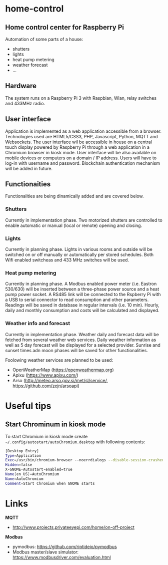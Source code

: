 # home-control

## Home control center for Raspberry Pi

Automation of some parts of a house:
* shutters
* lights
* heat pump metering
* weather forecast
* ...

## Hardware
The system runs on a Raspberry Pi 3 with Raspbian, Wlan, relay switches and 433MHz radio.

## User interface
Application is implemented as a web application accessible from a browser. Technologies used are HTML5/CSS3, PHP, Javascript, Python, MQTT and Websockets. The user interface wil be accessible in house on a central touch display powered by Raspberry Pi through a web application in a Chromium browser in kiosk mode. User interface will be also available on mobile devices or computers on a domain / IP address. Users will have to log-in with username and password. Blockchain authentication mechanism will be added in future.

## Functionaities
Functionalities are being dinamically added and are covered below.

### Shutters
Currently in implementation phase. Two motorized shutters are controlled to enable automatic or manual (local or remote) opening and closing.

### Lights
Currently in planning phase. Lights in various rooms and outside will be switched on or off manually or automatically per stored schedules. Both Wifi enabled switcheas and 433 MHz switches will be used.

### Heat pump metering
Currently in planning phase. A Modbus enabled power meter (i.e. Eastron 530/630) will be inserted between a three-phase power source and a heat pump power socket. A RS485 link will be connected to the Rspberry Pi with a USB to serial connector to read consumption and other parameters. Readings will be saved in database in regular intervals (i.e. 10 min). Hourly, daily and monthly consumption and costs will be calculated and displayed.

### Weather info and forecast
Currently in implementation phase. Weather daily and forecast data will be fetched from several weather web services. Daily weather information as well as 5 day forecast will be displayed for a selected provider. Sunrise and sunset times adn moon phases will be saved for other functionalities.

Foolowing weather services are planned to be used:
- OpenWeatherMap (https://openweathermap.org)
- Apixu (https://www.apixu.com/)
- Arso (http://meteo.arso.gov.si/met/sl/service/, https://github.com/zejn/arsoapi)

# Useful tips

## Start Chrominum in kiosk mode
To start Chromium in kiosk mode create `~/.config/autostart/autoChromium.desktop` with following contents:

```bash
[Desktop Entry]
Type=Application
Exec=/usr/bin/chromium-browser --noerrdialogs --disable-session-crashed-bubble --disable-infobars --kiosk -app=http://hcc.local
Hidden=false
X-GNOME-Autostart-enabled=true
Name[en_US]=AutoChromium
Name=AutoChromium
Comment=Start Chromium when GNOME starts
```

# Links

**MQTT**
- http://www.projects.privateeyepi.com/home/on-off-project

**Modbus**
- pymodbus: https://github.com/riptideio/pymodbus
- Modbus master/slave simulator: https://www.modbusdriver.com/evaluation.html

